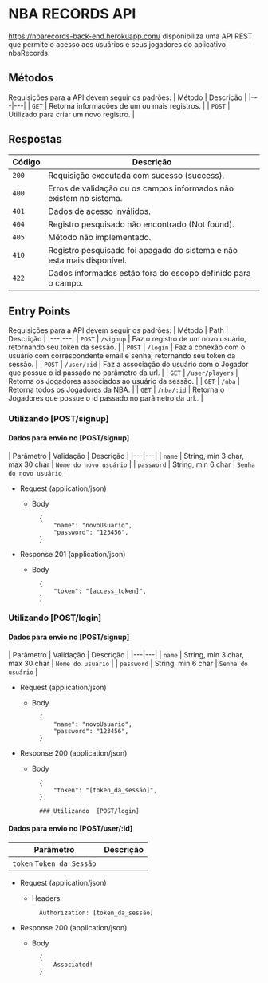 # NBA RECORDS API
https://nbarecords-back-end.herokuapp.com/ disponibiliza uma API REST que permite o acesso aos usuários e seus jogadores do aplicativo nbaRecords.

## Métodos
Requisições para a API devem seguir os padrões:
| Método | Descrição |
|---|---|
| `GET` | Retorna informações de um ou mais registros. |
| `POST` | Utilizado para criar um novo registro. |

## Respostas

| Código | Descrição |
|---|---|
| `200` | Requisição executada com sucesso (success).|
| `400` | Erros de validação ou os campos informados não existem no sistema.|
| `401` | Dados de acesso inválidos.|
| `404` | Registro pesquisado não encontrado (Not found).|
| `405` | Método não implementado.|
| `410` | Registro pesquisado foi apagado do sistema e não esta mais disponível.|
| `422` | Dados informados estão fora do escopo definido para o campo.|

## Entry Points
Requisições para a API devem seguir os padrões:
| Método | Path | Descrição |
|---|---|
| `POST` | `/signup` | Faz o registro de um novo usuário, retornando seu token da sessão. |
| `POST` | `/login` | Faz a conexão com o usuário com correspondente email e senha, retornando seu token da sessão. |
| `POST` | `/user/:id` | Faz a associação do usuário com o Jogador que possue o id passado no parâmetro da url. |
| `GET` | `/user/players` | Retorna os Jogadores associados ao usuário da sessão. |
| `GET` | `/nba` | Retorna todos os Jogadores da NBA. |
| `GET` | `/nba/:id` | Retorna o Jogadores que possue o id passado no parâmetro da url.. |

### Utilizando  [POST/signup]

#### Dados para envio no [POST/signup]
| Parâmetro | Validação | Descrição |
|---|---|
| `name` | String, min 3 char, max 30 char | `Nome do novo usuário` |
| `password` | String, min 6 char | `Senha do novo usuário` |

+ Request (application/json)

    + Body

            {
                "name": "novoUsuario",
                "password": "123456",
            }
            
+ Response 201 (application/json)

    + Body

            {
                "token": "[access_token]",
            }

### Utilizando  [POST/login]

#### Dados para envio no [POST/signup]
| Parâmetro | Validação | Descrição |
|---|---|
| `name` | String, min 3 char, max 30 char | `Nome do usuário` |
| `password` | String, min 6 char | `Senha do usuário` |

+ Request (application/json)

    + Body

            {
                "name": "novoUsuario",
                "password": "123456",
            }
            
+ Response 200 (application/json)

    + Body

            {
                "token": "[token_da_sessão]",
            }
            
            ### Utilizando  [POST/login]

#### Dados para envio no [POST/user/:id]
| Parâmetro | Descrição |
|---|---|
| `token` `Token da Sessão` |

+ Request (application/json)

    + Headers

            Authorization: [token_da_sessão]
            
+ Response 200 (application/json)

    + Body

            {
                Associated!
            }
